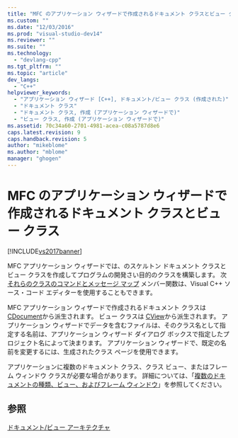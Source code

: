 ```yaml
---
title: "MFC のアプリケーション ウィザードで作成されるドキュメント クラスとビュー クラス | Microsoft Docs"
ms.custom: ""
ms.date: "12/03/2016"
ms.prod: "visual-studio-dev14"
ms.reviewer: ""
ms.suite: ""
ms.technology: 
  - "devlang-cpp"
ms.tgt_pltfrm: ""
ms.topic: "article"
dev_langs: 
  - "C++"
helpviewer_keywords: 
  - "アプリケーション ウィザード [C++], ドキュメント/ビュー クラス (作成された)"
  - "ドキュメント クラス"
  - "ドキュメント クラス, 作成 (アプリケーション ウィザードで)"
  - "ビュー クラス, 作成 (アプリケーション ウィザードで)"
ms.assetid: 70c34a60-2701-4981-acea-c08a5787d8e6
caps.latest.revision: 9
caps.handback.revision: 5
author: "mikeblome"
ms.author: "mblome"
manager: "ghogen"
---
```

# MFC のアプリケーション ウィザードで作成されるドキュメント クラスとビュー クラス
[!INCLUDE[vs2017banner](../assembler/inline/includes/vs2017banner.md)]

MFC アプリケーション ウィザードでは、のスケルトン ドキュメント クラスとビュー クラスを作成してプログラムの開発さい目的のクラスを構築します。  次 [それらのクラスのコマンドとメッセージ マップ](../Topic/Mapping%20Messages%20to%20Functions.md) メンバー関数は、Visual C\+\+ ソース・コード エディターを使用することもできます。  
  
 MFC アプリケーション ウィザードで作成されるドキュメント クラスは [CDocument](../Topic/CDocument%20Class.md)から派生されます。  ビュー クラスは [CView](../Topic/CView%20Class.md)から派生されます。  アプリケーション ウィザードでデータを含むファイルは、そのクラス名として指定する名前は、アプリケーション ウィザード ダイアログ ボックスで指定したプロジェクト名によって決まります。  アプリケーション ウィザードで、既定の名前を変更するには、生成されたクラス ページを使用できます。  
  
 アプリケーションに複数のドキュメント クラス、クラス ビュー、またはフレーム ウィンドウ クラスが必要な場合があります。  詳細については、「[複数のドキュメントの種類、ビュー、およびフレーム ウィンドウ](../mfc/multiple-document-types-views-and-frame-windows.md)」を参照してください。  
  
## 参照  
 [ドキュメント\/ビュー アーキテクチャ](../Topic/Document-View%20Architecture.md)